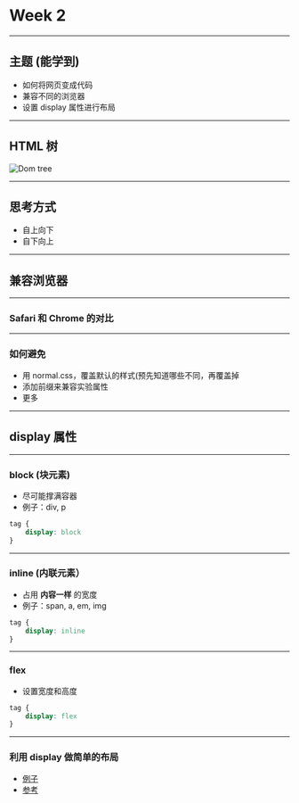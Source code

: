 # Week 2

---

## 主题 (能学到)

- 如何将网页变成代码
- 兼容不同的浏览器
- 设置 display 属性进行布局

---

## HTML 树 

![Dom tree](https://encrypted-tbn1.gstatic.com/images?q=tbn:ANd9GcTct3PwPsbZ1T72NVjpRZWo-QOtmkeRXHTL9Iww7nVUiDlR5ZROv1VIAhP9)

---

## 思考方式

- 自上向下
- 自下向上

---

## 兼容浏览器

---

### Safari 和 Chrome 的对比

---

### 如何避免

- 用 normal.css，覆盖默认的样式(预先知道哪些不同，再覆盖掉
- 添加前缀来兼容实验属性
- 更多

---

## display 属性

---

### block (块元素)

- 尽可能撑满容器
- 例子：div, p

```css
tag {
    display: block
}
```

---

### inline (内联元素）

- 占用 **内容一样** 的宽度
- 例子：span, a, em, img

```css
tag {
    display: inline
}

```

---

### flex

- 设置宽度和高度

```css
tag {
    display: flex
}
```

---

### 利用 display 做简单的布局

- [例子](https://poblue.github.io/Portfolio-Site/)
- [参考](https://developer.mozilla.org/en-US/docs/Web/CSS/flex)